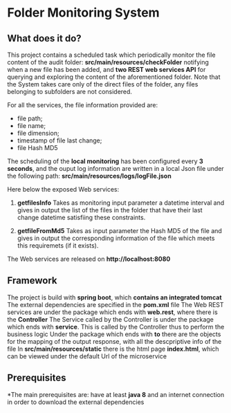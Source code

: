 # Folder Monitoring System

## What does it do?
This project contains a scheduled task which periodically monitor the file content of the audit folder: **src/main/resources/checkFolder** notifying when a new file has been added, and **two REST web services API** for querying and exploring the content of the aforementioned folder.
Note that the System takes care only of the direct files of the folder, any files belonging to subfolders are not considered.

For all the services, the file information provided are: 
* file path;
* file name;
* file dimension;
* timestamp of file last change;
* file Hash MD5

The scheduling of the **local monitoring** has been configured every **3 seconds**, and the ouput log information are written in a local Json file under the following path:
**src/main/resources/logs/logFile.json**

Here below the exposed Web services:

1. **getfilesInfo**
   Takes as monitoring input parameter a datetime interval and gives in output the list of the files in the folder that have their last change datetime satisfiing these   constraints.
   
2. **getfileFromMd5**
   Takes as input parameter the Hash MD5 of the file and gives in output the corresponding information of the file which meets this requiremets (if it exists).

The Web services are released on **http://localhost:8080**

## Framework
The project is build with **spring boot**, which **contains an integrated tomcat**
The external dependencies are specified in the **pom.xml** file
The Web REST services are under the package which ends with **web.rest**, where there is the **Controller**
The Service called by the Controller is under the package which ends with **service**. This is called by the Controller thus to perform the business logic
Under the package which ends with **to** there are the objects for the mapping of the output response, with all the descpriptive info of the file
In **src/main/resources/static** there is the html page **index.html**, which can be viewed under the default Url of the microservice

## Prerequisites
*The main prerequisites are: have at least **java 8** and an internet connection in order to download the external dependencies
